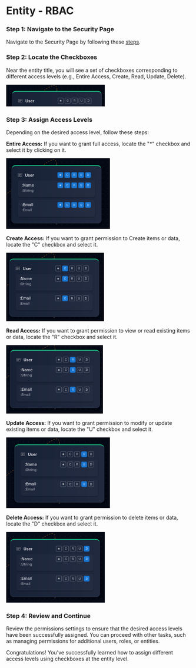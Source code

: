 # Entity - RBAC

### **Step 1: Navigate to the Security Page**

Navigate to the Security Page by following these [steps](./navigate-to-security.md).

### **Step 2: Locate the Checkboxes**

Near the entity title, you will see a set of checkboxes corresponding to different access levels (e.g., Entire Access, Create, Read, Update, Delete).

![](img/entity-rbac.png)


### **Step 3: Assign Access Levels**

Depending on the desired access level, follow these steps:

**Entire Access:** If you want to grant full access, locate the "*" checkbox and select it by clicking on it.

![](img/entity-rbac%201.png)

**Create Access:** If you want to grant permission to Create items or data, locate the "C" checkbox and select it.

![](img/entity-rbac%202.png)

**Read Access:** If you want to grant permission to view or read existing items or data, locate the "R" checkbox and select it.

![](img/entity-rbac%203.png)

**Update Access:** If you want to grant permission to modify or update existing items or data, locate the "U" checkbox and select it.

![](img/entity-rbac%204.png)


**Delete Access:** If you want to grant permission to delete items or data, locate the "D" checkbox and select it.

![](img/entity-rbac%205.png)


### **Step 4: Review and Continue**

Review the permissions settings to ensure that the desired access levels have been successfully assigned. You can proceed with other tasks, such as managing permissions for additional users, roles, or entities.

Congratulations! You've successfully learned how to assign different access levels using checkboxes at the entity level.